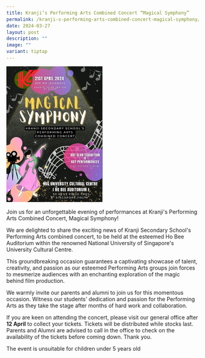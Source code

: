 ```yaml
---
title: Kranji’s Performing Arts Combined Concert “Magical Symphony”
permalink: /kranji-s-performing-arts-combined-concert-magical-symphony/
date: 2024-03-27
layout: post
description: ""
image: ""
variant: tiptap
---
```

<p></p>
<div class="isomer-image-wrapper">
<img style="width: 50%;" height="auto" width="100%" alt="" src="/images/2024/Music_Symphony.png">
</div>
<p>Join us for an unforgettable evening of performances at Kranji's Performing
Arts Combined Concert, Magical Symphony!&nbsp;</p>
<p>We are delighted to share the exciting news of Kranji Secondary School's
Performing Arts combined concert, to be held at the esteemed Ho Bee Auditorium
within the renowned National University of Singapore's University Cultural
Centre.&nbsp;</p>
<p>This groundbreaking occasion guarantees a captivating showcase of talent,
creativity, and passion as our esteemed Performing Arts groups join forces
to mesmerize audiences with an enchanting exploration of the magic behind
film production.&nbsp;</p>
<p>We warmly invite our parents and alumni to join us for this momentous
occasion. Witness our students' dedication and passion for the Performing
Arts as they take the stage after months of hard work and collaboration.</p>
<p>If you are keen on attending the concert, please visit our general office
after <strong>12 April</strong> to collect your tickets. Tickets will be
distributed while stocks last. Parents and Alumni are advised to call in
the office to check on the availability of the tickets before coming down.&nbsp;Thank
you.</p>
<p>The event is unsuitable for children under 5 years old</p>